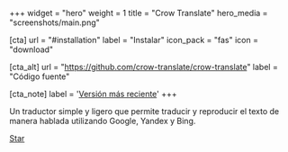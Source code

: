 +++
widget = "hero"
weight = 1
title = "Crow Translate"
hero_media = "screenshots/main.png"

[cta]
  url = "#installation"
  label = "Instalar"
  icon_pack = "fas"
  icon = "download"
  
[cta_alt]
  url = "https://github.com/crow-translate/crow-translate"
  label = "Código fuente"

[cta_note]
  label = '<a class="js-github-release" href="https://github.com/crow-translate/crow-translate/releases/latest" data-repo="crow-translate/crow-translate">Versión más reciente<!-- V --></a>'
+++

Un traductor simple y ligero que permite traducir y reproducir el texto de manera hablada utilizando Google, Yandex y Bing.

<span style="text-shadow: none;"><a class="github-button" href="https://github.com/crow-translate/crow-translate" data-icon="octicon-star" data-size="large" data-show-count="true" aria-label="Star this on GitHub">Star</a><script async defer src="https://buttons.github.io/buttons.js"></script></span>
